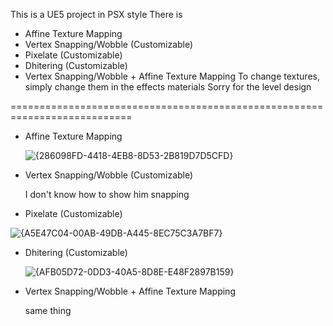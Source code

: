 This is a UE5 project in PSX style
There is
- Affine Texture Mapping
- Vertex Snapping/Wobble (Customizable) 
- Pixelate (Customizable)
- Dhitering (Customizable) 
- Vertex Snapping/Wobble + Affine Texture Mapping 
To change textures, simply change them in the effects materials
Sorry for the level design


===========================================================================
- Affine Texture Mapping



  ![{286098FD-4418-4EB8-8D53-2B819D7D5CFD}](https://github.com/user-attachments/assets/aa965b08-9584-4cba-88df-0f01185816bb)




  
- Vertex Snapping/Wobble (Customizable)




  I don't know how to show him snapping




  
- Pixelate (Customizable)




 ![{A5E47C04-00AB-49DB-A445-8EC75C3A7BF7}](https://github.com/user-attachments/assets/2fbc8a11-6853-4874-82ee-d14b43dd240c)




 
- Dhitering (Customizable)





  ![{AFB05D72-0DD3-40A5-8D8E-E48F2897B159}](https://github.com/user-attachments/assets/71943fa3-8747-45a9-a766-572c2b016c7f)




  
- Vertex Snapping/Wobble + Affine Texture Mapping



  same thing



  

